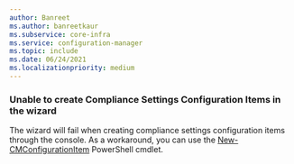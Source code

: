 ```yaml
---
author: Banreet
ms.author: banreetkaur
ms.subservice: core-infra
ms.service: configuration-manager
ms.topic: include
ms.date: 06/24/2021
ms.localizationpriority: medium
---
```


### Unable to create Compliance Settings Configuration Items in the wizard
<!--10210000-->

The wizard will fail when creating compliance settings configuration items through the console. As a workaround, you can use the [New-CMConfigurationItem](/powershell/module/configurationmanager/new-cmconfigurationitem) PowerShell cmdlet.
